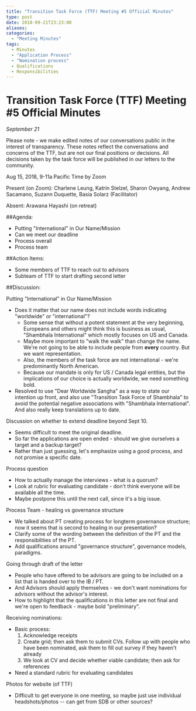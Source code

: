 ```yaml
---
title: "Transition Task Force (TTF) Meeting #5 Official Minutes"
type: post
date: 2018-09-21T23:23:00
aliases:
categories:
  - "Meeting Minutes"
tags:
  - Minutes
  - "Application Process"
  - "Nomination process"
  - Qualifications
  - Responsibilities
---
```



Transition Task Force (TTF) Meeting #5 Official Minutes
=======================================================

*September 21*

Please note - we make edited notes of our conversations public in the interest of transparency. These notes reflect the conversations and concerns of the TTF, but are not our final positions or decisions. All decisions taken by the task force will be published in our letters to the community.

Aug 15, 2018, 9-11a Pacific Time by Zoom

Present (on Zoom): Charlene Leung, Katrin Stelzel, Sharon Owyang, Andrew Sacamano, Suzann Duquette, Basia Solarz (Facilitator)

Absent: Arawana Hayashi (on retreat)

##Agenda:

*   Putting "International" in Our Name/Mission
*   Can we meet our deadline
*   Process overall
*   Process team

##Action Items:

*   Some members of TTF to reach out to advisors
*   Subteam of TTF to start drafting second letter

##Discussion:

Putting "International" in Our Name/Mission

*   Does it matter that our name does not include words indicating "worldwide" or "international"?
    *   Some sense that without a potent statement at the very beginning, Europeans and others might think this is business as usual, "Shambhala International" which mostly focuses on US and Canada.
    *   Maybe more important to "walk the walk" than change the name. We're not going to be able to include people from **every** country. But we want representation.
    *   Also, the members of the task force are not international - we're predominantly North American.
    *   Because our mandate is only for US / Canada legal entities, but the implications of our choice is actually worldwide,  we need something bold.
*   Resolved to use "Dear Worldwide Sangha" as a way to state our intention up front, and also use "Transition Task Force of Shambhala" to avoid the potential negative associations with "Shambhala International". And also really keep translations up to date.

Discussion on whether to extend deadline beyond Sept 10.

*   Seems difficult to meet the original deadline.
*   So far the applications are open ended - should we give ourselves a target and a backup target?
*   Rather than just guessing, let's emphasize using a good process, and not promise a specific date.

Process question

*   How to actually manage the interviews - what is a quorum?
*   Look at rubric for evaluating candidate - don't think everyone will be available all the time.
*   Maybe postpone this until the next call, since it's a big issue.

Process Team - healing vs governance structure

*   We talked about PT creating process for longterm governance structure; now it seems that is second to healing in our presentation?
*   Clarify some of the wording between the definition of the PT and the responsibilities of the PT.
*   Add qualifications around "governance structure", governance models, paradigms.

Going through draft of the letter

*   People who have offered to be advisors are going to be included on a list that is handed over to the IB / PT.
*   And Advisors should apply themselves - we don't want nominations for advisors without the advisor's interest.
*   How to highlight that the qualifications in this letter are not final and we're open to feedback - maybe bold "preliminary".

Receiving nominations:

*   Basic process:
    1.  Acknowledge receipts
    1.  Create grid; then ask them to submit CVs. Follow up with people who have been nominated, ask them to fill out survey if they haven't already
    1.  We look at CV and decide whether viable candidate; then ask for references
*   Need a standard rubric for evaluating candidates

Photos for website (of TTF)

*   Difficult to get everyone in one meeting, so maybe just use individual headshots/photos -- can get from SDB or other sources?

